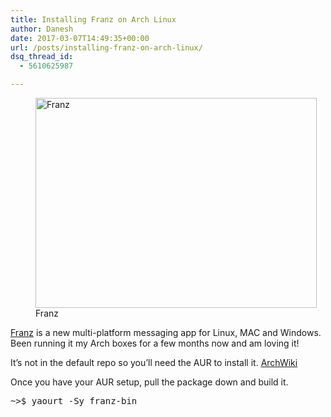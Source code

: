 ```yaml
---
title: Installing Franz on Arch Linux
author: Danesh
date: 2017-03-07T14:49:35+00:00
url: /posts/installing-franz-on-arch-linux/
dsq_thread_id:
  - 5610625987

---
```

<figure id="attachment_3822" aria-describedby="caption-attachment-3822" style="width: 450px" class="wp-caption alignnone"><img loading="lazy" class="size-medium wp-image-3822" src="/wp-content/uploads/2017/03/franz-450x336.png" alt="Franz" width="450" height="336" srcset="/wp-content/uploads/2017/03/franz-450x336.png 450w, /wp-content/uploads/2017/03/franz-768x574.png 768w, /wp-content/uploads/2017/03/franz-1024x765.png 1024w, /wp-content/uploads/2017/03/franz.png 1362w" sizes="(max-width: 450px) 100vw, 450px" /><figcaption id="caption-attachment-3822" class="wp-caption-text">Franz</figcaption></figure>

[Franz][1] is a new multi-platform messaging app for Linux, MAC and Windows. Been running it my Arch boxes for a few months now and am loving it!

It&#8217;s not in the default repo so you&#8217;ll need the AUR to install it. [ArchWiki][2]

Once you have your AUR setup, pull the package down and build it.

<pre class="lang:sh decode:true ">~&gt;$ yaourt -Sy franz-bin</pre>

 [1]: http://meetfranz.com/
 [2]: https://wiki.archlinux.org/index.php/Arch_User_Repository
